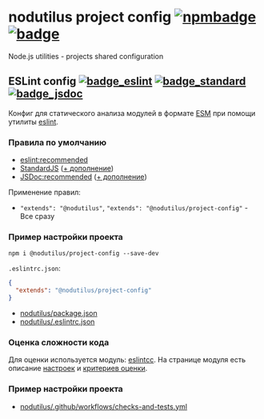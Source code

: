 # nodutilus project config [![npmbadge]][npm] [![badge]][actions]

Node.js utilities - projects shared configuration

## ESLint config [![badge_eslint]][npm_eslint] [![badge_standard]][npm_standard] [![badge_jsdoc]][npm_jsdoc]

Конфиг для статического анализа модулей в формате [ESM](https://nodejs.org/api/esm.html)
при помощи утилиты [eslint][npm_eslint].

### Правила по умолчанию

-   [eslint:recommended](https://eslint.org/docs/rules/)
-   [StandardJS][npm_standard]
    ([+ дополнение](https://github.com/nodutilus/project-config/blob/master/node-base.cjs))
-   [JSDoc:recommended][npm_jsdoc]
    ([+ дополнение](https://github.com/nodutilus/project-config/blob/master/jsdoc.cjs))

Применение правил:

-   `"extends": "@nodutilus"`, `"extends": "@nodutilus/project-config"` - Все сразу

### Пример настройки проекта

`npm i @nodutilus/project-config --save-dev`

`.eslintrc.json`:

```json
{
  "extends": "@nodutilus/project-config"
}
```

-   [nodutilus/package.json](https://github.com/nodutilus/nodutilus/blob/master/package.json)
-   [nodutilus/.eslintrc.json](https://github.com/nodutilus/nodutilus/blob/master/.eslintrc.json)

### Оценка сложности кода

Для оценки используется модуль: [eslintcc](https://www.npmjs.com/package/eslintcc).
На странице модуля есть описание
  [настроек](https://www.npmjs.com/package/eslintcc#configuration)
  и [критериев оценки](https://www.npmjs.com/package/eslintcc#complexity-ranks).

### Пример настройки проекта

-   [nodutilus/.github/workflows/checks-and-tests.yml](https://github.com/nodutilus/nodutilus/blob/master/.github/workflows/checks-and-tests.yml)

[npmbadge]: https://img.shields.io/npm/v/@nodutilus/project-config

[npm]: https://www.npmjs.com/package/@nodutilus/project-config

[badge]: https://github.com/nodutilus/project-config/actions/workflows/main.yml/badge.svg?branch=main&event=push

[actions]: https://github.com/nodutilus/project-config/actions

[badge_eslint]: https://img.shields.io/npm/dependency-version/@nodutilus/project-config/eslint

[npm_eslint]: https://www.npmjs.com/package/eslint

[badge_standard]: https://img.shields.io/npm/dependency-version/@nodutilus/project-config/eslint-config-standard

[npm_standard]: https://www.npmjs.com/package/eslint-config-standard

[badge_jsdoc]: https://img.shields.io/npm/dependency-version/@nodutilus/project-config/eslint-plugin-jsdoc

[npm_jsdoc]: https://www.npmjs.com/package/eslint-plugin-jsdoc
